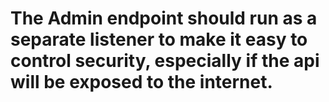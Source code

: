 # The Admin endpoint should run as a separate listener to make it easy to control security, especially if the api will be exposed to the internet.
